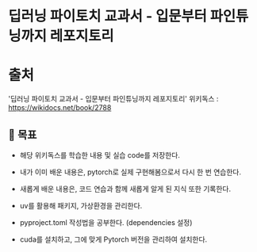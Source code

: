 # 딥러닝 파이토치 교과서 - 입문부터 파인튜닝까지 레포지토리

# 출처
'딥러닝 파이토치 교과서 - 입문부터 파인튜닝까지 레포지토리'
위키독스 : https://wikidocs.net/book/2788

## 🎯 목표
- 해당 위키독스를 학습한 내용 및 실습 code를 저장한다.
- 내가 이미 배운 내용은, pytorch로 실제 구현해봄으로서 다시 한 번 연습한다.
- 새롭게 배운 내용은, 코드 연습과 함께 새롭게 알게 된 지식 또한 기록한다.

- uv를 활용해 패키지, 가상환경을 관리한다.

- pyproject.toml 작성법을 공부한다. (dependencies 설정)

- cuda를 설치하고, 그에 맞게 Pytorch 버전을 관리하여 설치한다.


